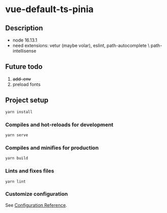 # vue-default-ts-pinia

## Description
  - node 16.13.1
  - need extensions: vetur (maybe volar), eslint, path-autocomplete \ path-intellisense

## Future todo
1. ~~add .env~~
2. preload fonts

## Project setup
```
yarn install
```

### Compiles and hot-reloads for development
```
yarn serve
```

### Compiles and minifies for production
```
yarn build
```

### Lints and fixes files
```
yarn lint
```

### Customize configuration
See [Configuration Reference](https://cli.vuejs.org/config/).

